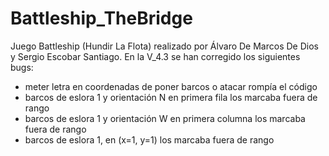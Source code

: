 # Battleship_TheBridge
Juego Battleship (Hundir La Flota) realizado por Álvaro De Marcos De Dios y Sergio Escobar Santiago.
En la V_4.3 se han corregido los siguientes bugs:
  - meter letra en coordenadas de poner barcos o atacar rompía el código
  - barcos de eslora 1 y orientación N en primera fila los marcaba fuera de rango
  - barcos de eslora 1 y orientación W en primera columna los marcaba fuera de rango
  - barcos de eslora 1, en (x=1, y=1) los marcaba fuera de rango
